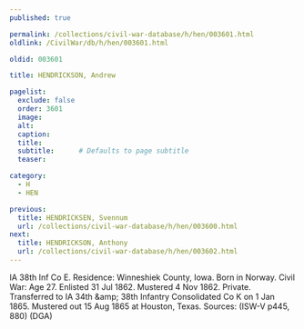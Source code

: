 ```yaml
---
published: true

permalink: /collections/civil-war-database/h/hen/003601.html
oldlink: /CivilWar/db/h/hen/003601.html

oldid: 003601

title: HENDRICKSON, Andrew

pagelist:
  exclude: false
  order: 3601
  image: 
  alt:
  caption:
  title:
  subtitle:      # Defaults to page subtitle
  teaser:

category: 
  - H 
  - HEN

previous:
  title: HENDRICKSEN, Svennum
  url: /collections/civil-war-database/h/hen/003600.html  
next:
  title: HENDRICKSON, Anthony
  url: /collections/civil-war-database/h/hen/003602.html   
---
```

IA 38th Inf Co E. Residence: Winneshiek County, Iowa. Born in Norway. Civil War: Age 27. Enlisted 31 Jul 1862. Mustered 4 Nov 1862. Private. Transferred to IA 34th &amp;amp; 38th Infantry Consolidated Co K on 1 Jan 1865. Mustered out 15 Aug 1865 at Houston, Texas. Sources: (ISW-V p445, 880) (DGA)